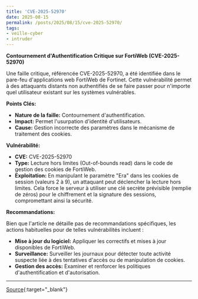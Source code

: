 ```yaml
---
title: 'CVE-2025-52970'
date: 2025-08-15
permalink: /posts/2025/08/15/cve-2025-52970/
tags:
- veille-cyber
- intruder
---
```

**Contournement d'Authentification Critique sur FortiWeb (CVE-2025-52970)**

Une faille critique, référencée CVE-2025-52970, a été identifiée dans le pare-feu d'applications web FortiWeb de Fortinet. Cette vulnérabilité permet à des attaquants distants non authentifiés de se faire passer pour n'importe quel utilisateur existant sur les systèmes vulnérables.

**Points Clés:**

*   **Nature de la faille:** Contournement d'authentification.
*   **Impact:** Permet l'usurpation d'identité d'utilisateurs.
*   **Cause:** Gestion incorrecte des paramètres dans le mécanisme de traitement des cookies.

**Vulnérabilité:**

*   **CVE:** CVE-2025-52970
*   **Type:** Lecture hors limites (Out-of-bounds read) dans le code de gestion des cookies de FortiWeb.
*   **Exploitation:** En manipulant le paramètre "Era" dans les cookies de session (valeurs 2 à 9), un attaquant peut déclencher la lecture hors limites. Cela force le serveur à utiliser une clé secrète prévisible (remplie de zéros) pour le chiffrement et la signature des sessions, compromettant ainsi la sécurité.

**Recommandations:**

Bien que l'article ne détaille pas de recommandations spécifiques, les actions habituelles pour de telles vulnérabilités incluent :

*   **Mise à jour du logiciel:** Appliquer les correctifs et mises à jour disponibles de FortiWeb.
*   **Surveillance:** Surveiller les journaux pour détecter toute activité suspecte liée à des tentatives d'accès ou de manipulation de cookies.
*   **Gestion des accès:** Examiner et renforcer les politiques d'authentification et d'autorisation.

---
[Source](https://cvemon.intruder.io/cves/CVE-2025-52970){:target="_blank"}

